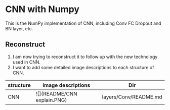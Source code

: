 # CNN with Numpy
This is the NumPy implementation of CNN, including Conv FC Dropout and BN layer, etc.

## Reconstruct
1. I am now trying to reconstruct it to follow up with the new technology used in CNN.
2. I want to add some detailed image descriptions to each structure of CNN.


| structure  |   image descriptions   |  Dir   |
| ----        |  ----    |  ----    | 
| CNN | ![](README/CNN explain.PNG) | layers/Conv/README.md |

